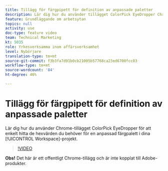 ```yaml
---
title: Tillägg för färgpipett för definition av anpassade paletter
description: Lär dig hur du använder tillägget ColorPick EyeDropper Chrome för att enkelt hitta de hexvärden du behöver för en anpassad färgpalett i dina Workspace-projekt.
feature: Grundläggande om arbetsytan
topics: null
activity: use
doc-type: feature video
team: Technical Marketing
kt: 5035
role: Yrkesverksamma inom affärsverksamhet
level: Nybörjare
translation-type: tm+mt
source-git-commit: f3b3fa7d91b0cb21005b57768ca23ed6700fcc03
workflow-type: tm+mt
source-wordcount: '84'
ht-degree: 46%

---
```



# Tillägg för färgpipett för definition av anpassade paletter

Lär dig hur du använder Chrome-tillägget ColorPick EyeDropper för att enkelt hitta de hexvärden du behöver för en anpassad färgpalett i dina [!UICONTROL Workspace]-projekt.

>[!VIDEO](https://video.tv.adobe.com/v/33775/?quality=12)

**Obs!** Det här är ett offentligt Chrome-tillägg och är inte kopplat till Adobe-produkter.
